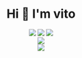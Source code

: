 <h1 align='center'>Hi 👋 I'm vito</h1>

<div align='center'>
    <div>
        <img src="https://img.shields.io/badge/JavaScript-F7DF1E?style=for-the-badge&logo=javascript&logoColor=black"/>
        <img src="https://img.shields.io/badge/Node.js-43853D?style=for-the-badge&logo=node-dot-js&logoColor=white"/>
        <img src="https://img.shields.io/badge/Windows-0078D6?style=for-the-badge&logo=windows&logoColor=white"/>
    </div>
    <div>
        <a href="https://discord.com/users/504717946124369937">
            <img src="https://lanyard.cnrad.dev/api/504717946124369937"/></div>
        </a>
    <div><img src="https://github-readme-stats.vercel.app/api?username=vitoUwu&show_icons=true&count_private=true&theme=tokyonight"/></div>
</div>
